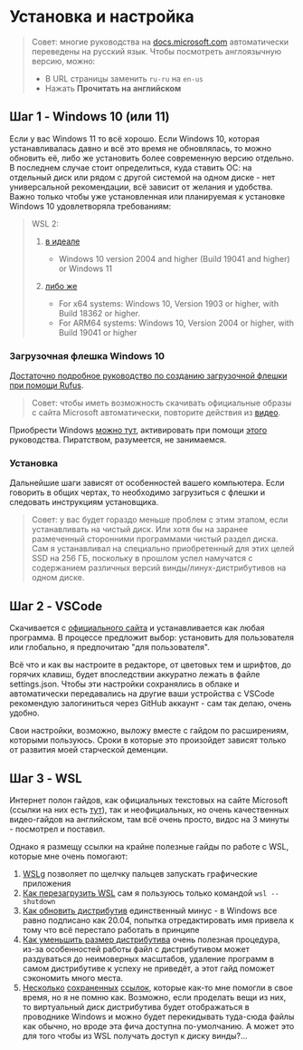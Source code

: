 # Установка и настройка

> Совет: многие руководства на [docs.microsoft.com](https://docs.microsoft.com/) автоматически переведены на русский язык. Чтобы посмотреть англоязычную версию, можно:
>
> * В URL страницы заменить `ru-ru` на `en-us`
> * Нажать **Прочитать на английском**  

## Шаг 1 - Windows 10 (или 11)

Если у вас Windows 11 то всё хорошо. Если Windows 10, которая устанавливалась давно и всё это время не обновлялась, то можно обновить её, либо же установить более современную версию отдельно. В последнем случае стоит определиться, куда ставить ОС: на отдельный диск или рядом с другой системой на одном диске - нет универсальной рекомендации, всё зависит от желания и удобства. Важно только чтобы уже установленная или планируемая к установке Windows 10 удовлетворяла требованиям:

> WSL 2:
>
> 1. [в идеале](https://docs.microsoft.com/windows/wsl/install)
>    * Windows 10 version 2004 and higher (Build 19041 and higher) or Windows 11
>
> 1. [либо же](https://docs.microsoft.com/windows/wsl/install-manual)
>    * For x64 systems: Windows 10, Version 1903 or higher, with Build 18362 or higher.
>    * For ARM64 systems: Windows 10, Version 2004 or higher, with Build 19041 or higher

<!-- Имея достаточно свежий билд Windows 10 можно воспользоваться командой для PowerShell: 
```bash
wsl --install
```
она проделает описанные выше действия автоматически, а также сразу установит дистрибутив Linux (скорее всего Ubuntu). При желании его можно будет заменить на другой, но в действительности в этом нет необходимости.     Связанный с этой командой гайд [тут](https://docs.microsoft.com/windows/wsl/install)

 > Совет: перезагрузите компьютер после выполнения двух команд из инструкции выше, чтобы `.msi`-пакет установился без проблем. Иначе вы можете воспользоваться [этой](https://github.com/microsoft/WSL/issues/5014#issuecomment-605243281) инструкцией, чтобы распаковать `.msi` и скопировать его содержимое в указанную папку. И вообще, если на этих этапах возникают проблемы, первым делом попробуйте перезагрузить компьютер. -->

### Загрузочная флешка Windows 10

[Достаточно подробное руководство по созданию загрузочной флешки при помощи Rufus](https://remontka.pro/rufus-3-bootable-usb/).
> Совет: чтобы иметь возможность скачивать официальные образы с сайта Microsoft автоматически, повторите действия из [видео](https://www.youtube.com/watch?v=vmIFNUuLsKA).

Приобрести Windows [можно тут](https://www.microsoft.com/ru-ru/windowsforbusiness/how-to-buy), активировать при помощи [этого](https://support.microsoft.com/ru-ru/windows/%D0%B0%D0%BA%D1%82%D0%B8%D0%B2%D0%B0%D1%86%D0%B8%D1%8F-windows-c39005d4-95ee-b91e-b399-2820fda32227) руководства. Пиратством, разумеется, не занимаемся.

### Установка

Дальнейшие шаги зависят от особенностей вашего компьютера. Если говорить в общих чертах, то необходимо загрузиться с флешки и следовать инструкциям установщика.
> Совет: у вас будет гораздо меньше проблем с этим этапом, если устанавливать на чистый диск. Или хотя бы на заранее размеченный сторонними программами чистый раздел диска. Сам я устанавливал на специально приобретенный для этих целей SSD на 256 ГБ, поскольку в прошлом успел намучатся с содержанием различных версий винды/линух-дистрибутивов на одном диске.

## Шаг 2 - VSCode

Скачивается с [официального сайта](https://code.visualstudio.com/) и устанавливается как любая программа. В процессе предложит выбор: установить для пользователя или глобально, я предпочитаю "для пользователя".

Всё что и как вы настроите в редакторе, от цветовых тем и шрифтов, до горячих клавиш, будет впоследствии аккуратно лежать в файле settings.json. Чтобы эти настройки сохранялись в облаке и автоматически передавались на другие ваши устройства с VSCode рекомендую залогиниться через GitHub аккаунт - сам так делаю, очень удобно.

Свои настройки, возможно, выложу вместе с гайдом по расширениям, которыми пользуюсь. Сроки в которые это произойдет зависят только от развития моей старческой деменции.

## Шаг 3 - WSL

Интернет полон гайдов, как официальных текстовых на сайте Microsoft (ссылки на них есть [тут](my-stack.md)), так и неофициальных, но очень качественных видео-гайдов на английском, там всё очень просто, видос на 3 минуты - посмотрел и поставил.

Однако я размещу ссылки на крайне полезные гайды по работе с WSL, которые мне очень помогают:

1. [WSLg](https://github.com/microsoft/wslg) позволяет по щелчку пальцев запускать графические приложения
2. [Как перезагрузить WSL](https://www.how2shout.com/how-to/how-to-reboot-wsl-windows-subsystem-linux-in-windows-10.html) сам я пользуюсь только командой `wsl --shutdown`
3. [Как обновить дистрибутив](https://www.how2shout.com/linux/how-to-upgrade-wsl-2-or-1-ubuntu-20-04-to-22-04-lts/) единственный минус - в Windows все равно подписано как 20.04, попытка отредактировать имя привела к тому что всё перестало работать в принципе
4. [Как уменьшить размер дистрибутива](https://stephenreescarter.net/how-to-shrink-a-wsl2-virtual-disk/) очень полезная процедура, из-за особенностей работы файл с дистрибутивом может раздуваться до неимоверных масштабов, удаление программ в самом дистрибутиве к успеху не приведёт, а этот гайд поможет сэкономить много места.
5. [Несколько](https://docs.microsoft.com/ru-ru/windows/wsl/wsl2-mount-disk) [сохраненных](https://superuser.com/questions/134734/how-to-mount-a-drive-from-terminal-in-ubuntu) [ссылок](https://askubuntu.com/questions/859787/how-to-unmount-and-mount-pen-drive-in-ubuntu-via-command-line), которые как-то мне помогли в свое время, но я не помню как. Возможно, если проделать вещи из них, то виртуальный диск дистрибутива будет отображаться в проводнике Windows и можно будет перекидывать туда-сюда файлы как обычно, но вроде эта фича доступна по-умолчанию. А может это для того чтобы из WSL получать доступ к диску винды?...

